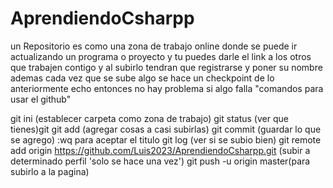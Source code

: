 # AprendiendoCsharpp
un Repositorio es como una zona de trabajo online donde se puede ir actualizando un programa o proyecto 
y tu puedes darle el link a los otros que trabajen contigo y al subirlo tendran que registrarse y poner su nombre ademas cada vez que se
sube algo se hace un checkpoint de lo anteriormente echo entonces no hay problema si algo falla 
"comandos para usar el github"

git ini  (establecer carpeta como zona de trabajo)
git status (ver que tienes)git
git add (agregar cosas a casi subirlas)
git commit (guardar lo que se agrego) :wq para aceptar el titulo
git log (ver si se subio bien)
git remote add origin https://github.com/Luis2023/AprendiendoCsharpp.git (subir a determinado perfil 'solo se hace una vez')
git push -u origin master(para subirlo a la pagina)

